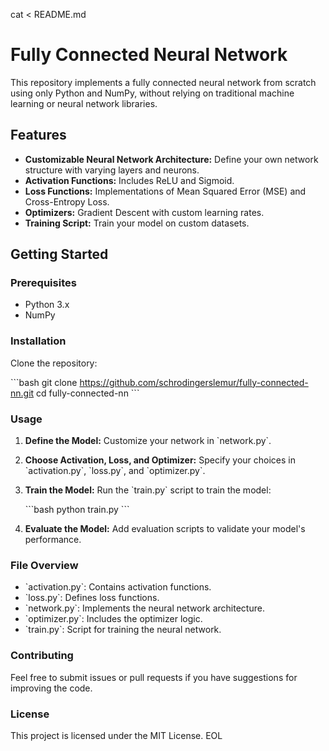 cat <<EOL > README.md
# Fully Connected Neural Network

This repository implements a fully connected neural network from scratch using only Python and NumPy, without relying on traditional machine learning or neural network libraries.

## Features

- **Customizable Neural Network Architecture:** Define your own network structure with varying layers and neurons.
- **Activation Functions:** Includes ReLU and Sigmoid.
- **Loss Functions:** Implementations of Mean Squared Error (MSE) and Cross-Entropy Loss.
- **Optimizers:** Gradient Descent with custom learning rates.
- **Training Script:** Train your model on custom datasets.

## Getting Started

### Prerequisites

- Python 3.x
- NumPy

### Installation

Clone the repository:

\`\`\`bash
git clone https://github.com/schrodingerslemur/fully-connected-nn.git
cd fully-connected-nn
\`\`\`

### Usage

1. **Define the Model:**
   Customize your network in \`network.py\`.

2. **Choose Activation, Loss, and Optimizer:**
   Specify your choices in \`activation.py\`, \`loss.py\`, and \`optimizer.py\`.

3. **Train the Model:**
   Run the \`train.py\` script to train the model:

   \`\`\`bash
   python train.py
   \`\`\`

4. **Evaluate the Model:**
   Add evaluation scripts to validate your model's performance.

### File Overview

- \`activation.py\`: Contains activation functions.
- \`loss.py\`: Defines loss functions.
- \`network.py\`: Implements the neural network architecture.
- \`optimizer.py\`: Includes the optimizer logic.
- \`train.py\`: Script for training the neural network.

### Contributing

Feel free to submit issues or pull requests if you have suggestions for improving the code.

### License

This project is licensed under the MIT License.
EOL
